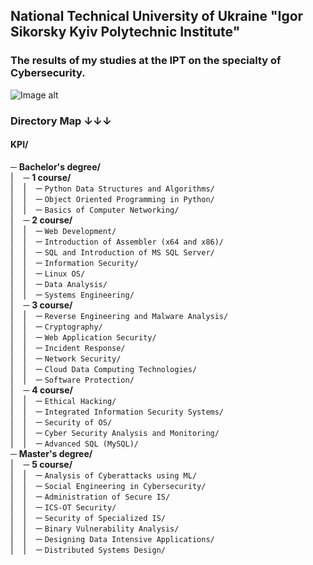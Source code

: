 ## National Technical University of Ukraine "Igor Sikorsky Kyiv Polytechnic Institute"
### The results of my studies at the IPT on the specialty of Cybersecurity.
![Image alt](https://user-images.githubusercontent.com/86345471/221379942-51f24819-1f76-4289-8dee-06ea69f730f6.png)

### Directory Map ↓↓↓
#### KPI/<br>
─ **Bachelor's degree/** <br>
|&nbsp;&nbsp;&nbsp;&nbsp;─ **1 course/** <br>
|&nbsp;&nbsp;&nbsp;&nbsp;|&nbsp;&nbsp;&nbsp;&nbsp;─ `Python Data Structures and Algorithms/` <br>
|&nbsp;&nbsp;&nbsp;&nbsp;|&nbsp;&nbsp;&nbsp;&nbsp;─ `Object Oriented Programming in Python/` <br>
|&nbsp;&nbsp;&nbsp;&nbsp;|&nbsp;&nbsp;&nbsp;&nbsp;─ `Basics of Computer Networking/` <br>
|&nbsp;&nbsp;&nbsp;&nbsp;─ **2 course/** <br>
|&nbsp;&nbsp;&nbsp;&nbsp;|&nbsp;&nbsp;&nbsp;&nbsp;─ `Web Development/` <br>
|&nbsp;&nbsp;&nbsp;&nbsp;|&nbsp;&nbsp;&nbsp;&nbsp;─ `Introduction of Assembler (x64 and x86)/` <br>
|&nbsp;&nbsp;&nbsp;&nbsp;|&nbsp;&nbsp;&nbsp;&nbsp;─ `SQL and Introduction of MS SQL Server/` <br>
|&nbsp;&nbsp;&nbsp;&nbsp;|&nbsp;&nbsp;&nbsp;&nbsp;─ `Information Security/` <br>
|&nbsp;&nbsp;&nbsp;&nbsp;|&nbsp;&nbsp;&nbsp;&nbsp;─ `Linux OS/` <br>
|&nbsp;&nbsp;&nbsp;&nbsp;|&nbsp;&nbsp;&nbsp;&nbsp;─ `Data Analysis/` <br>
|&nbsp;&nbsp;&nbsp;&nbsp;|&nbsp;&nbsp;&nbsp;&nbsp;─ `Systems Engineering/` <br>
|&nbsp;&nbsp;&nbsp;&nbsp;─ **3 course/** <br>
|&nbsp;&nbsp;&nbsp;&nbsp;|&nbsp;&nbsp;&nbsp;&nbsp;─ `Reverse Engineering and Malware Analysis/` <br>
|&nbsp;&nbsp;&nbsp;&nbsp;|&nbsp;&nbsp;&nbsp;&nbsp;─ `Cryptography/` <br>
|&nbsp;&nbsp;&nbsp;&nbsp;|&nbsp;&nbsp;&nbsp;&nbsp;─ `Web Application Security/` <br>
|&nbsp;&nbsp;&nbsp;&nbsp;|&nbsp;&nbsp;&nbsp;&nbsp;─ `Incident Response/` <br>
|&nbsp;&nbsp;&nbsp;&nbsp;|&nbsp;&nbsp;&nbsp;&nbsp;─ `Network Security/` <br>
|&nbsp;&nbsp;&nbsp;&nbsp;|&nbsp;&nbsp;&nbsp;&nbsp;─ `Cloud Data Сomputing Technologies/` <br>
|&nbsp;&nbsp;&nbsp;&nbsp;|&nbsp;&nbsp;&nbsp;&nbsp;─ `Software Protection/` <br>
|&nbsp;&nbsp;&nbsp;&nbsp;─ **4 course/** <br>
|&nbsp;&nbsp;&nbsp;&nbsp;|&nbsp;&nbsp;&nbsp;&nbsp;─ `Ethical Hacking/` <br>
|&nbsp;&nbsp;&nbsp;&nbsp;|&nbsp;&nbsp;&nbsp;&nbsp;─ `Integrated Information Security Systems/` <br>
|&nbsp;&nbsp;&nbsp;&nbsp;|&nbsp;&nbsp;&nbsp;&nbsp;─ `Security of OS/` <br>
|&nbsp;&nbsp;&nbsp;&nbsp;|&nbsp;&nbsp;&nbsp;&nbsp;─ `Cyber Security Analysis and Monitoring/` <br>
|&nbsp;&nbsp;&nbsp;&nbsp;|&nbsp;&nbsp;&nbsp;&nbsp;─ `Advanced SQL (MySQL)/` <br>
─ **Master's degree/** <br>
|&nbsp;&nbsp;&nbsp;&nbsp;─ **5 course/** <br>
|&nbsp;&nbsp;&nbsp;&nbsp;|&nbsp;&nbsp;&nbsp;&nbsp;─ `Analysis of Cyberattacks using ML/` <br>
|&nbsp;&nbsp;&nbsp;&nbsp;|&nbsp;&nbsp;&nbsp;&nbsp;─ `Social Engineering in Cybersecurity/` <br>
|&nbsp;&nbsp;&nbsp;&nbsp;|&nbsp;&nbsp;&nbsp;&nbsp;─ `Administration of Secure IS/` <br>
|&nbsp;&nbsp;&nbsp;&nbsp;|&nbsp;&nbsp;&nbsp;&nbsp;─ `ICS-OT Security/` <br>
|&nbsp;&nbsp;&nbsp;&nbsp;|&nbsp;&nbsp;&nbsp;&nbsp;─ `Security of Specialized IS/` <br>
|&nbsp;&nbsp;&nbsp;&nbsp;|&nbsp;&nbsp;&nbsp;&nbsp;─ `Binary Vulnerability Analysis/` <br>
|&nbsp;&nbsp;&nbsp;&nbsp;|&nbsp;&nbsp;&nbsp;&nbsp;─ `Designing Data Intensive Applications/` <br>
|&nbsp;&nbsp;&nbsp;&nbsp;|&nbsp;&nbsp;&nbsp;&nbsp;─ `Distributed Systems Design/` <br>
